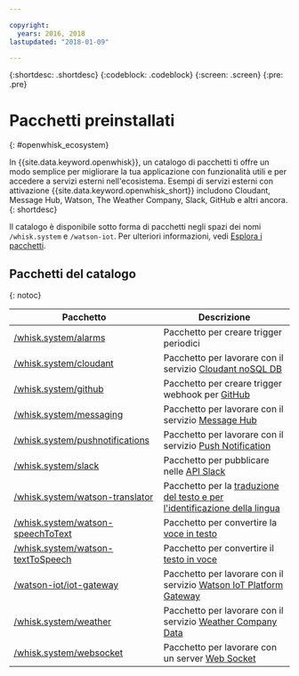 ```yaml
---

copyright:
  years: 2016, 2018
lastupdated: "2018-01-09"

---
```


{:shortdesc: .shortdesc}
{:codeblock: .codeblock}
{:screen: .screen}
{:pre: .pre}

# Pacchetti preinstallati
{: #openwhisk_ecosystem}

In {{site.data.keyword.openwhisk}}, un catalogo di pacchetti ti offre un modo semplice per migliorare la tua applicazione con funzionalità utili e per accedere a servizi esterni nell'ecosistema. Esempi di servizi esterni con attivazione {{site.data.keyword.openwhisk_short}} includono Cloudant, Message Hub, Watson, The Weather Company, Slack, GitHub e altri ancora.
{: shortdesc}

Il catalogo è disponibile sotto forma di pacchetti negli spazi dei nomi `/whisk.system` e `/watson-iot`. Per ulteriori informazioni, vedi [Esplora i pacchetti](openwhisk_packages.html#browse-packages).

## Pacchetti del catalogo
{: notoc}

| Pacchetto | Descrizione |
| --- | --- |
| [/whisk.system/alarms](./openwhisk_alarms.html) | Pacchetto per creare trigger periodici |
| [/whisk.system/cloudant](./openwhisk_cloudant.html) | Pacchetto per lavorare con il servizio [Cloudant noSQL DB](https://console.ng.bluemix.net/docs/services/Cloudant/index.html) |
| [/whisk.system/github](./openwhisk_github.html) | Pacchetto per creare trigger webhook per [GitHub](https://developer.github.com/) |
| [/whisk.system/messaging](./openwhisk_messagehub.html) | Pacchetto per lavorare con il servizio [Message Hub](https://console.ng.bluemix.net/docs/services/MessageHub/index.html) |
| [/whisk.system/pushnotifications](./openwhisk_pushnotifications.html) | Pacchetto per lavorare con il servizio [Push Notification](https://console.ng.bluemix.net/docs/services/mobilepush/index.html) |
| [/whisk.system/slack](./openwhisk_slack.html) | Pacchetto per pubblicare nelle [API Slack](https://api.slack.com/) |
| [/whisk.system/watson-translator](./openwhisk_watson_translator.html) | Pacchetto per la [traduzione del testo e per l'identificazione della lingua](https://www.ibm.com/watson/developercloud/language-translator.html) |
| [/whisk.system/watson-speechToText](./openwhisk_watson_speechtotext.html) | Pacchetto per convertire la [voce in testo](https://www.ibm.com/watson/developercloud/speech-to-text.html) |
| [/whisk.system/watson-textToSpeech](./openwhisk_watson_texttospeech.html) | Pacchetto per convertire il [testo in voce](https://www.ibm.com/watson/developercloud/text-to-speech.html) |
| [/watson-iot/iot-gateway](https://console.stage1.bluemix.net/docs/services/IoT/gateways/iotgw.html) | Pacchetto per lavorare con il servizio [Watson IoT Platform Gateway](https://console.stage1.bluemix.net/docs/services/IoT/index.html) |
| [/whisk.system/weather](./openwhisk_weather.html) | Pacchetto per lavorare con il servizio [Weather Company Data](https://console.ng.bluemix.net/docs/services/Weather/index.html) |
| [/whisk.system/websocket](./openwhisk_websocket.html) | Pacchetto per lavorare con un server [Web Socket](https://developer.mozilla.org/en-US/docs/Web/API/WebSockets_API) |
